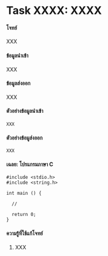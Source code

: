 # Task XXXX: XXXX

#### โจทย์  
XXX

#### ข้อมูลนำเข้า  
XXX

#### ข้อมูลส่งออก  
XXX

#### ตัวอย่างข้อมูลนำเข้า  
```
XXX
```

#### ตัวอย่างข้อมูส่งออก  
```
XXX
```

#### เฉลย: โปรแกรมภาษา C
```
#include <stdio.h>
#include <string.h>

int main () {

  //

  return 0;
}
```

#### ความรู้ที่ใช้แก้โจทย์
1. XXX
